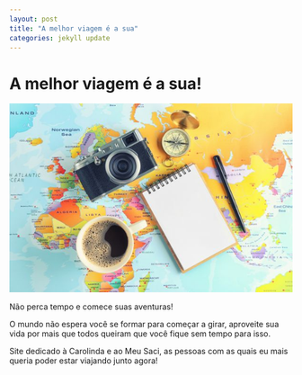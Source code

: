 ```yaml
---
layout: post
title: "A melhor viagem é a sua"
categories: jekyll update
---
```


# A melhor viagem é a sua!

![Melhor viagem](../assets/images/melhor-viagem.jpg)

Não perca tempo e comece suas aventuras!

O mundo não espera você se formar para começar a girar, aproveite sua vida por mais que todos queiram que você fique sem tempo para isso.

Site dedicado à Carolinda e ao Meu Saci, as pessoas com as quais eu mais queria poder estar viajando junto agora!